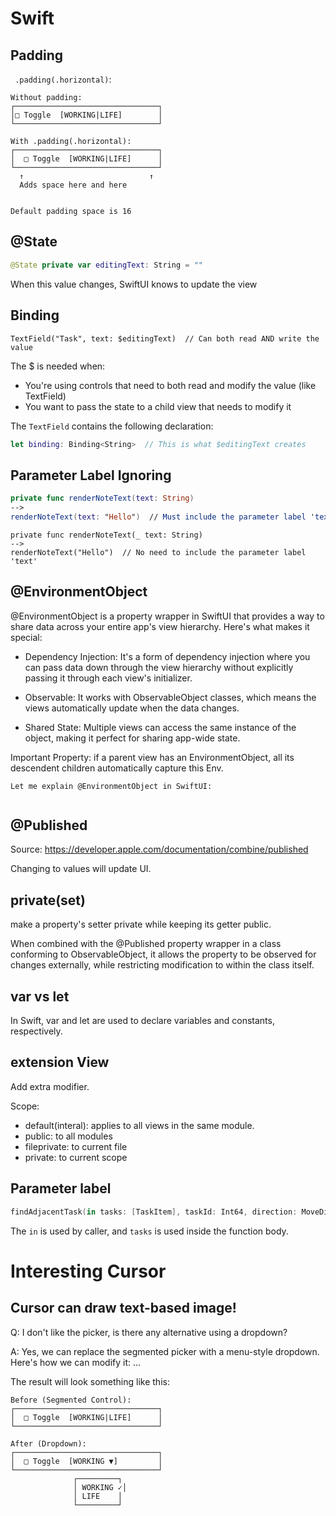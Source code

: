 # Swift

## Padding

` .padding(.horizontal)`: 

```
Without padding:
┌────────────────────────────────┐
│□ Toggle  [WORKING|LIFE]        │
└────────────────────────────────┘

With .padding(.horizontal):
┌────────────────────────────────┐
│  □ Toggle  [WORKING|LIFE]      │
└────────────────────────────────┘
  ↑                            ↑
  Adds space here and here


Default padding space is 16
```

## @State
```swift
@State private var editingText: String = ""
```

When this value changes, SwiftUI knows to update the view

## Binding
`TextField("Task", text: $editingText)  // Can both read AND write the value`

The $ is needed when:
- You're using controls that need to both read and modify the value (like TextField)
- You want to pass the state to a child view that needs to modify it

The `TextField` contains the following declaration:

```swift
let binding: Binding<String>  // This is what $editingText creates
```

## Parameter Label Ignoring
```swift
private func renderNoteText(text: String)
-->
renderNoteText(text: "Hello")  // Must include the parameter label 'text'
```

```
private func renderNoteText(_ text: String)
-->
renderNoteText("Hello")  // No need to include the parameter label 'text'
```

## @EnvironmentObject
@EnvironmentObject is a property wrapper in SwiftUI that provides a way to share data across your entire app's view hierarchy. Here's what makes it special:

- Dependency Injection: It's a form of dependency injection where you can pass data down through the view hierarchy without explicitly passing it through each view's initializer.

- Observable: It works with ObservableObject classes, which means the views automatically update when the data changes.

- Shared State: Multiple views can access the same instance of the object, making it perfect for sharing app-wide state.

Important Property: if a parent view has an EnvironmentObject, all its descendent children automatically capture this Env.

```
Let me explain @EnvironmentObject in SwiftUI:


```

## @Published
Source: https://developer.apple.com/documentation/combine/published

Changing to values will update UI.

## private(set)
make a property's setter private while keeping its getter public.

When combined with the @Published property wrapper in a class conforming to ObservableObject, it allows the property to be observed for changes externally, while restricting modification to within the class itself.

## var vs let
In Swift, var and let are used to declare variables and constants, respectively.

## extension View
Add extra modifier.

Scope: 
- default(interal): applies to all views in the same module.
- public: to all modules
- fileprivate: to current file
- private: to current scope

## Parameter label
```swift
findAdjacentTask(in tasks: [TaskItem], taskId: Int64, direction: MoveDirection) -> TaskItem?
```

The `in` is used by caller, and `tasks` is used inside the function body.

# Interesting Cursor

## Cursor can draw text-based image!
Q: I don't like the picker, is there any alternative using a dropdown?

A: Yes, we can replace the segmented picker with a menu-style dropdown. Here's how we can modify it:
...

The result will look something like this:
```
Before (Segmented Control):
┌────────────────────────────────┐
│  □ Toggle  [WORKING|LIFE]      │
└────────────────────────────────┘

After (Dropdown):
┌────────────────────────────────┐
│  □ Toggle  [WORKING ▼]         │
└────────────────────────────────┘
              ┌─────────┐
              │ WORKING ✓│
              │ LIFE    │
              └─────────┘
```